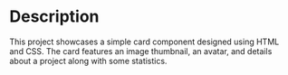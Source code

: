 # Description
This project showcases a simple card component designed using HTML and CSS. The card features an image thumbnail, an avatar, and details about a project along with some statistics.
